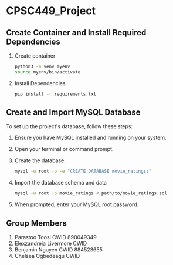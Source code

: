# CPSC449_Project

## Create Container and Install Required Dependencies
1. Create container
    ```bash
    python3 -m venv myenv
    source myenv/bin/activate
    
2. Install Dependencies
    ```bash
    pip install -r requirements.txt

## Create and Import MySQL Database
To set up the project's database, follow these steps:

1. Ensure you have MySQL installed and running on your system.

2. Open your terminal or command prompt.

3. Create the database:
   ```bash
   mysql -u root -p -e "CREATE DATABASE movie_ratings;"

4. Import the database schema and data
    ```bash
    mysql -u root -p movie_ratings < path/to/movie_ratings.sql

5. When prompted, enter your MySQL root password.

## Group Members
1. Parastoo Toosi CWID 890049349 
2. Elexzandreia Livermore CWID 
3. Benjamin Nguyen CWID 884523655
4. Chelsea Ogbedeagu CWID
